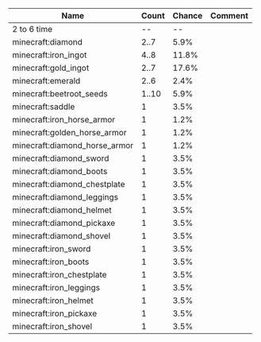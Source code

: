 | Name                          | Count | Chance | Comment |
| ----------------------------- | ----- | ------ | ------- |
| 2 to 6 time                   |    -- |     -- |         |
| minecraft:diamond             |  2..7 |   5.9% |         |
| minecraft:iron_ingot          |  4..8 |  11.8% |         |
| minecraft:gold_ingot          |  2..7 |  17.6% |         |
| minecraft:emerald             |  2..6 |   2.4% |         |
| minecraft:beetroot_seeds      | 1..10 |   5.9% |         |
| minecraft:saddle              |     1 |   3.5% |         |
| minecraft:iron_horse_armor    |     1 |   1.2% |         |
| minecraft:golden_horse_armor  |     1 |   1.2% |         |
| minecraft:diamond_horse_armor |     1 |   1.2% |         |
| minecraft:diamond_sword       |     1 |   3.5% |         |
| minecraft:diamond_boots       |     1 |   3.5% |         |
| minecraft:diamond_chestplate  |     1 |   3.5% |         |
| minecraft:diamond_leggings    |     1 |   3.5% |         |
| minecraft:diamond_helmet      |     1 |   3.5% |         |
| minecraft:diamond_pickaxe     |     1 |   3.5% |         |
| minecraft:diamond_shovel      |     1 |   3.5% |         |
| minecraft:iron_sword          |     1 |   3.5% |         |
| minecraft:iron_boots          |     1 |   3.5% |         |
| minecraft:iron_chestplate     |     1 |   3.5% |         |
| minecraft:iron_leggings       |     1 |   3.5% |         |
| minecraft:iron_helmet         |     1 |   3.5% |         |
| minecraft:iron_pickaxe        |     1 |   3.5% |         |
| minecraft:iron_shovel         |     1 |   3.5% |         |
